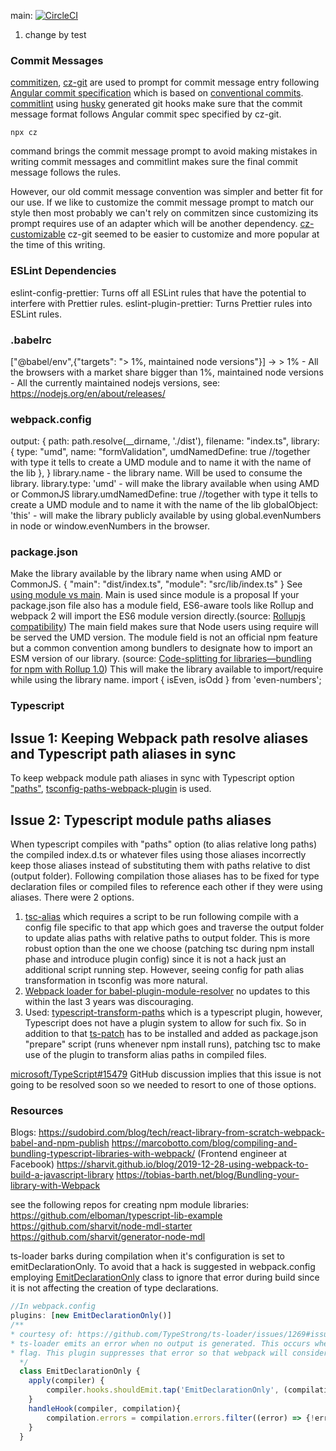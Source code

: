 main: [![CircleCI](https://dl.circleci.com/status-badge/img/gh/umich-michr/react-form-validation/tree/main.svg?style=svg&circle-token=d73be01f2005694dfb3f93dd5720acea56fa1878)](https://dl.circleci.com/status-badge/redirect/gh/umich-michr/react-form-validation/tree/main)

1. change by test

### Commit Messages

[commitizen](https://github.com/commitizen/cz-cli), [cz-git](https://cz-git.qbb.sh) are used to prompt for commit message entry following [Angular commit specification](https://github.com/angular/angular.js/blob/master/DEVELOPERS.md#commits) which is based on [conventional commits](https://www.conventionalcommits.org).
[commitlint](https://commitlint.js.org) using [husky](https://typicode.github.io/husky) generated git hooks make sure that the commit message format follows Angular commit spec specified by cz-git.
```shell
npx cz
```
command brings the commit message prompt to avoid making mistakes in writing commit messages and commitlint makes sure the final commit message follows the rules.

However, our old commit message convention was simpler and better fit for our use. If we like to customize the commit message prompt to match our style then most probably we can't rely on commitzen since customizing its prompt requires use of an adapter which will be another dependency. [cz-customizable](https://github.com/leoforfree/cz-customizable) cz-git seemed to be easier to customize and more popular at the time of this writing.

### ESLint Dependencies

eslint-config-prettier: Turns off all ESLint rules that have the potential to interfere with Prettier rules.
eslint-plugin-prettier: Turns Prettier rules into ESLint rules.

### .babelrc

["@babel/env",{"targets": "> 1%, maintained node versions"}] -> > 1% - All the browsers with a market share bigger than 1%,
maintained node versions - All the currently maintained nodejs versions, see: https://nodejs.org/en/about/releases/

### webpack.config
output: {
    path: path.resolve(__dirname, './dist'),
    filename: "index.ts",
    library: {
    type: "umd",
    name: "formValidation",
    umdNamedDefine: true //together with type it tells to create a UMD module and to name it with the name of the lib
    },
}
library.name - the library name. Will be used to consume the library.
library.type: 'umd' - will make the library available when using AMD or CommonJS
library.umdNamedDefine: true //together with type it tells to create a UMD module and to name it with the name of the lib
globalObject: 'this' - will make the library publicly available by using global.evenNumbers in node or window.evenNumbers in the browser.

### package.json
Make the library available by the library name when using AMD or CommonJS.
{
    "main": "dist/index.ts",
    "module": "src/lib/index.ts"
}
See [using module vs main](https://webpack.js.org/guides/author-libraries/#final-steps). Main is used since module is a proposal
If your package.json file also has a module field, ES6-aware tools like Rollup and webpack 2 will import the ES6 module version directly.(source: [Rollupjs compatibility](https://rollupjs.org/#compatibility))
The main field makes sure that Node users using require will be served the UMD version. The module field is not an official npm feature but a common convention among bundlers to designate how to import an ESM version of our library. (source: [Code-splitting for libraries—bundling for npm with Rollup 1.0](https://levelup.gitconnected.com/code-splitting-for-libraries-bundling-for-npm-with-rollup-1-0-2522c7437697#9f6f))
This will make the library available to import/require while using the library name.
import { isEven, isOdd } from 'even-numbers';

### Typescript

## Issue 1: Keeping Webpack path resolve aliases and Typescript path aliases in sync

To keep webpack module path aliases in sync with Typescript option ["paths"](https://www.typescriptlang.org/docs/handbook/module-resolution.html#path-mapping), [tsconfig-paths-webpack-plugin](https://www.npmjs.com/package/tsconfig-paths-webpack-plugin) is used.

## Issue 2: Typescript module paths aliases

When typescript compiles with "paths" option (to alias relative long paths) the compiled index.d.ts or whatever files using those aliases incorrectly keep those aliases instead of substituting them with paths relative to dist (output folder).
Following compilation those aliases has to be fixed for type declaration files or compiled files to reference each other if they were using aliases.
 There were 2 options.
1. [tsc-alias](https://github.com/justkey007/tsc-alias) which requires a script to be run following compile with a config file specific to that app which goes and traverse the output folder to update alias paths with relative paths to output folder. This is more robust option than the one we choose (patching tsc during npm install phase and introduce plugin config) since it is not a hack just an additional script running step. However, seeing config for path alias transformation in tsconfig was more natural.
2. [Webpack loader for babel-plugin-module-resolver](https://github.com/stavalfi/babel-plugin-module-resolver-loader) no updates to this within the last 3 years was discouraging.
3. Used: [typescript-transform-paths](https://github.com/LeDDGroup/typescript-transform-paths) which is a typescript plugin, however, Typescript does not have a plugin system to allow for such fix. So in addition to that [ts-patch](https://github.com/nonara/ts-patch) has to be installed and added as package.json "prepare" script (runs whenever npm install runs), patching tsc to make use of the plugin to transform alias paths in compiled files.

[microsoft/TypeScript#15479](https://github.com/microsoft/TypeScript/issues/15479) GitHub discussion implies that this issue is not going to be resolved soon so we needed to resort to one of those options.

### Resources
Blogs:
https://sudobird.com/blog/tech/react-library-from-scratch-webpack-babel-and-npm-publish
https://marcobotto.com/blog/compiling-and-bundling-typescript-libraries-with-webpack/ (Frontend engineer at Facebook)
https://sharvit.github.io/blog/2019-12-28-using-webpack-to-build-a-javascript-library
https://tobias-barth.net/blog/Bundling-your-library-with-Webpack

see the following repos for creating npm module libraries:
https://github.com/elboman/typescript-lib-example
https://github.com/sharvit/node-mdl-starter
https://github.com/sharvit/generator-node-mdl

ts-loader barks during compilation when it's configuration is set to emitDeclarationOnly. To avoid that a hack is suggested in webpack.config employing [EmitDeclarationOnly](https://github.com/TypeStrong/ts-loader/issues/1269#issuecomment-1030492960) class to ignore that error during build since it is not affecting the creation of type declarations.
```javascript
//In webpack.config
plugins: [new EmitDeclarationOnly()]
/**
* courtesy of: https://github.com/TypeStrong/ts-loader/issues/1269#issuecomment-1030492960
* ts-loader emits an error when no output is generated. This occurs when using Typescript's emitDeclarationOnly
* flag. This plugin suppresses that error so that webpack will consider it a clean build.
  */
  class EmitDeclarationOnly {
    apply(compiler) {
        compiler.hooks.shouldEmit.tap('EmitDeclarationOnly', (compilation) => this.handleHook(compiler, compilation));
    }
    handleHook(compiler, compilation){
        compilation.errors = compilation.errors.filter((error) => {!error.toString().includes("TypeScript emitted no output for")});
    }
  }
```
